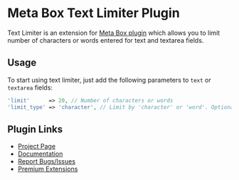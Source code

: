 # Meta Box Text Limiter Plugin

Text Limiter is an extension for [Meta Box plugin](https://metabox.io) which allows you to limit number of characters or words entered for text and textarea fields.

## Usage

To start using text limiter, just add the following parameters to `text` or `textarea` fields:

```php
'limit'      => 20, // Number of characters or words
'limit_type' => 'character', // Limit by 'character' or 'word'. Optional. Default is 'character'
```

## Plugin Links

- [Project Page](https://metabox.io/plugins/text-limiter/)
- [Documentation](https://metabox.io/docs/)
- [Report Bugs/Issues](https://github.com/rilwis/text-limiter/issues)
- [Premium Extensions](https://metabox.io)
